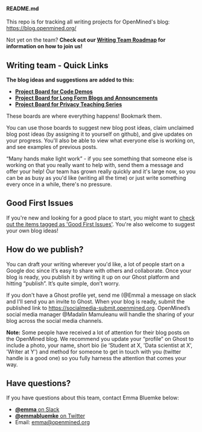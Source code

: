 #### **README.md**  

This repo is for tracking all writing projects for OpenMined's blog: https://blog.openmined.org/  

Not yet on the team? **Check out our [Writing Team Roadmap](https://github.com/OpenMined/Roadmap/tree/master/writing_team) for information on how to join us!**

## Writing team - Quick Links

**The blog ideas and suggestions are added to this:**
- [**Project Board for Code Demos**](https://github.com/orgs/OpenMined/projects/32)
- [**Project Board for Long Form Blogs and Announcements**](https://github.com/orgs/OpenMined/projects/30)
- [**Project Board for Privacy Teaching Series**](https://github.com/orgs/OpenMined/projects/31)

These boards are where everything happens! Bookmark them.

You can use those boards to suggest new blog post ideas, claim unclaimed blog post ideas (by assigning it to yourself on github), and give updates on your progress. You'll also be able to view what everyone else is working on, and see examples of previous posts. 

“Many hands make light work” - if you see something that someone else is working on that you really want to help with, send them a message and offer your help! Our team has grown really quickly and it's large now, so you can be as busy as you'd like (writing all the time) or just write something every once in a while, there's no pressure.

## Good First Issues
If you're new and looking for a good place to start, you might want to [check out the items tagged as 'Good First Issues'](https://github.com/OpenMined/writing/issues?q=is%3Aissue+is%3Aopen+label%3A%22Good+first+issue+%3Amortar_board%3A%22). You're also welcome to suggest your own blog ideas!

## How do we publish? 
You can draft your writing wherever you'd like, a lot of people start on a Google doc since it’s easy to share with others and collaborate. Once your blog is ready, you publish it by writing it up on our Ghost platform and hitting “publish”. It’s quite simple, don’t worry.

If you don't have a Ghost profile yet, send me (@Emma) a message on slack and I'll send you an invite to Ghost. When your blog is ready, submit the published link to https://socialmedia-submit.openmined.org. OpenMined’s social media manager @Madalin Mamuleanu will handle the sharing of your blog across the social media channels.

**Note:** Some people have received a lot of attention for their blog posts on the OpenMined blog. We recommend you update your “profile” on Ghost to include a photo, your name, short bio (ie ‘Student at X, 'Data scientist at X’, 'Writer at Y') and method for someone to get in touch with you (twitter handle is a good one) so you fully harness the attention that comes your way. 


## Have questions?
If you have questions about this team, contact Emma Bluemke below:

- [**@emma** on Slack](https://app.slack.com/client/T6963A864/D6BHGRDN3/user_profile/U6966R9BJ)
- [**@emmabluemke** on Twitter](https://twitter.com/emmabluemke)
- Email: emma@openmined.org
